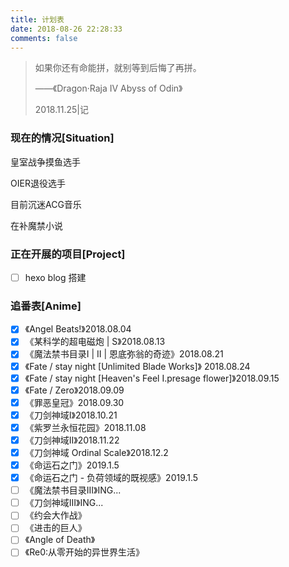 ```yaml
---
title: 计划表
date: 2018-08-26 22:28:33
comments: false
---
```


> 如果你还有命能拼，就别等到后悔了再拼。
>
> ——《Dragon·Raja IV Abyss of Odin》
>
> 2018.11.25|记

### 现在的情况[Situation]

皇室战争摸鱼选手

OIER退役选手

目前沉迷ACG音乐

在补魔禁小说

### 正在开展的项目[Project]

- [ ] hexo blog 搭建

### 追番表[Anime]

- [x] 《Angel Beats!》2018.08.04 
- [x] 《某科学的超电磁炮 | S》2018.08.13
- [x] 《魔法禁书目录I | II | 恩底弥翁的奇迹》2018.08.21
- [x] 《Fate / stay night [Unlimited Blade Works]》 2018.08.24
- [x] 《Fate / stay night [Heaven's Feel I.presage flower]》2018.09.15
- [x] 《Fate / Zero》2018.09.09
- [x] 《罪恶皇冠》2018.09.30
- [x] 《刀剑神域I》2018.10.21
- [x] 《紫罗兰永恒花园》2018.11.08
- [x] 《刀剑神域II》2018.11.22
- [x] 《刀剑神域 Ordinal Scale》2018.12.2
- [x] 《命运石之门》2019.1.5
- [x] 《命运石之门 - 负荷领域的既视感》2019.1.5
- [ ] 《魔法禁书目录III》ING...
- [ ] 《刀剑神域III》ING...
- [ ] 《约会大作战》
- [ ] 《进击的巨人》
- [ ] 《Angle of Death》
- [ ] 《Re0:从零开始的异世界生活》